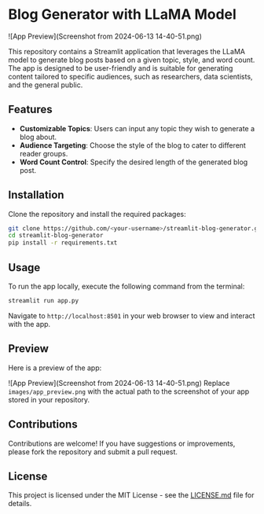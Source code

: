 # Blog Generator with LLaMA Model

![App Preview](Screenshot from 2024-06-13 14-40-51.png)

This repository contains a Streamlit application that leverages the LLaMA model to generate blog posts based on a given topic, style, and word count. The app is designed to be user-friendly and is suitable for generating content tailored to specific audiences, such as researchers, data scientists, and the general public.

## Features

- **Customizable Topics**: Users can input any topic they wish to generate a blog about.
- **Audience Targeting**: Choose the style of the blog to cater to different reader groups.
- **Word Count Control**: Specify the desired length of the generated blog post.

## Installation

Clone the repository and install the required packages:

```bash
git clone https://github.com/<your-username>/streamlit-blog-generator.git
cd streamlit-blog-generator
pip install -r requirements.txt
```

## Usage

To run the app locally, execute the following command from the terminal:

```bash
streamlit run app.py
```

Navigate to `http://localhost:8501` in your web browser to view and interact with the app.

## Preview

Here is a preview of the app:

![App Preview](Screenshot from 2024-06-13 14-40-51.png)
Replace `images/app_preview.png` with the actual path to the screenshot of your app stored in your repository.

## Contributions

Contributions are welcome! If you have suggestions or improvements, please fork the repository and submit a pull request.

## License

This project is licensed under the MIT License - see the [LICENSE.md](LICENSE.md) file for details.
```
